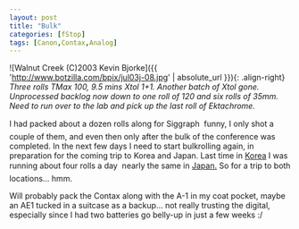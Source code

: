 ```yaml
---
layout: post
title: "Bulk"
categories: [fStop]
tags: [Canon,Contax,Analog]
---
```



![Walnut Creek (C)2003 Kevin Bjorke]({{ 'http://www.botzilla.com/bpix/jul03j-08.jpg' | absolute_url }}){: .align-right}
<i>Three rolls TMax 100, 9.5 mins Xtol 1+1. Another batch of Xtol gone. Unprocessed backlog now down to one roll of 120 and six rolls of 35mm. Need to run over to the lab and pick up the last roll of Ektachrome.</i>

I had packed about a dozen rolls along for Siggraph &#151; funny, I only shot a couple of them, and even then only after the bulk of the conference was completed. In the next few days I need to start bulkrolling again, in preparation for the coming trip to Korea and Japan. Last time in <a href="/photo/2001/goofy.html">Korea</a> I was running about four rolls a day &#151; nearly the same in <a href="/photo/T2002/">Japan.</a> So for a trip to both locations... hmm.

Will probably pack the Contax along with the A-1 in my coat pocket, maybe an AE1 tucked in a suitcase as a backup... not really trusting the digital, especially since I had two batteries go belly-up in just a few weeks :/
